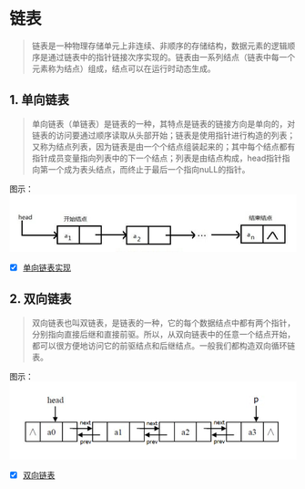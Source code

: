 # 链表

> 链表是一种物理存储单元上非连续、非顺序的存储结构，数据元素的逻辑顺序是通过链表中的指针链接次序实现的。链表由一系列结点（链表中每一个元素称为结点）组成，结点可以在运行时动态生成。

## 1. 单向链表

> 单向链表（单链表）是链表的一种，其特点是链表的链接方向是单向的，对链表的访问要通过顺序读取从头部开始；链表是使用指针进行构造的列表；又称为结点列表，因为链表是由一个个结点组装起来的；其中每个结点都有指针成员变量指向列表中的下一个结点；列表是由结点构成，head指针指向第一个成为表头结点，而终止于最后一个指向nuLL的指针。

图示：
![单向链表](../assets/img/single-list.png)

- [x] [单向链表实现](./single-link-list.js)

## 2. 双向链表

> 双向链表也叫双链表，是链表的一种，它的每个数据结点中都有两个指针，分别指向直接后继和直接前驱。所以，从双向链表中的任意一个结点开始，都可以很方便地访问它的前驱结点和后继结点。一般我们都构造双向循环链表。

图示：
![双向链表](../assets/img/doubly-list.png)

- [x] [双向链表](./doubly-link-list.js)

